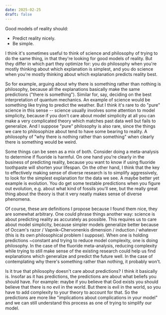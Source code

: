 ```yaml
---
date: 2025-02-25
draft: false
---
```

Good models of reality should: 
- Predict reality nicely.
- Be simple.

I think it's sometimes useful to think of science and philosophy of trying to do the same thing, in that they're looking for good models of reality. But they differ in which part they optimize for: you do philosophy when you're mostly thinking about which explanation is simplest, and you do science when you're mostly thinking about which explanation predicts reality best.

So for example, arguing about why there is something rather than nothing is philosophy, because all the explanations basically make the same predictions ("there is something"). Similar for, say, deciding on the best interpretation of quantum mechanics. An example of science would be something like trying to predict the weather. But I think it's rare to do "pure" science in this sense -- science usually involves some attention to model simplicity, because if you don't care about model simplicity at all you can make a very complicated theory which matches past data well but fails to generalize. And I suppose "pure" philosophy is also rare, since the things we care to philosophize about tend to have some bearing to reality. A philosophy of "why there is nothing rather than something" when clearly there is something would be weird.

Some things can be seen as a mix of both. Consider doing a meta-analysis to determine if fluoride is harmful. On one hand you're clearly in the business of predicting reality, because you want to know if using fluoride toothpaste will shorten your lifespan. On the other hand, I think that the key to effectively making sense of diverse research is to simplify aggressively, to look for the simplest explanation for the data we see. A maybe better yet example is evolution. You do get some testable predictions when you figure out evolution, e.g. about what kind of fossils you'll see, but the really great thing about the theory is that it very neatly makes sense of diverse phenomena.

Of course, these are definitions I propose because I found them nice, they are somewhat arbitrary. One could phrase things another way: science is about predicting reality as accurately as possible. This requires us to care about model simplicity, because simpler models generalize better because of Occam's razor / Vapnik–Chervonenkis dimension / induction / whatever (this is its own philosophical problem I suppose). When one is holding predictions ~constant and trying to reduce model complexity, one is doing philosophy. In the case of the fluoride meta-analysis, reducing complexity while trying to still make sense of the existing research could help us find explanations which generalize and predict the future well. In the case of contemplating why there's something rather than nothing, it probably won't. 

Is it true that philosophy doesn't care about predictions? I think it basically is. Insofar as it has predictions, the predictions are about what beliefs you should have. For example: maybe if you believe that God exists you should believe that there is no evil in the world. But there is evil in the world, so you have to add complexity to your theory to account for that. So the predictions are more like "implications about complications in your model" and we can still understand this process as one of trying to simplify our model.